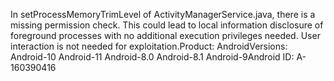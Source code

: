 In setProcessMemoryTrimLevel of ActivityManagerService.java, there is a missing permission check. This could lead to local information disclosure of foreground processes with no additional execution privileges needed. User interaction is not needed for exploitation.Product: AndroidVersions: Android-10 Android-11 Android-8.0 Android-8.1 Android-9Android ID: A-160390416